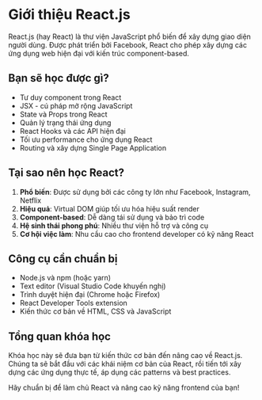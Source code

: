 # Giới thiệu React.js

React.js (hay React) là thư viện JavaScript phổ biến để xây dựng giao diện người dùng. Được phát triển bởi Facebook, React cho phép xây dựng các ứng dụng web hiện đại với kiến trúc component-based.

## Bạn sẽ học được gì?

-   Tư duy component trong React
-   JSX - cú pháp mở rộng JavaScript
-   State và Props trong React
-   Quản lý trạng thái ứng dụng
-   React Hooks và các API hiện đại
-   Tối ưu performance cho ứng dụng React
-   Routing và xây dựng Single Page Application

## Tại sao nên học React?

1. **Phổ biến**: Được sử dụng bởi các công ty lớn như Facebook, Instagram, Netflix
2. **Hiệu quả**: Virtual DOM giúp tối ưu hóa hiệu suất render
3. **Component-based**: Dễ dàng tái sử dụng và bảo trì code
4. **Hệ sinh thái phong phú**: Nhiều thư viện hỗ trợ và công cụ
5. **Cơ hội việc làm**: Nhu cầu cao cho frontend developer có kỹ năng React

## Công cụ cần chuẩn bị

-   Node.js và npm (hoặc yarn)
-   Text editor (Visual Studio Code khuyến nghị)
-   Trình duyệt hiện đại (Chrome hoặc Firefox)
-   React Developer Tools extension
-   Kiến thức cơ bản về HTML, CSS và JavaScript

## Tổng quan khóa học

Khóa học này sẽ đưa bạn từ kiến thức cơ bản đến nâng cao về React.js. Chúng ta sẽ bắt đầu với các khái niệm cơ bản của React, rồi tiến tới xây dựng các ứng dụng thực tế, áp dụng các patterns và best practices.

Hãy chuẩn bị để làm chủ React và nâng cao kỹ năng frontend của bạn!

